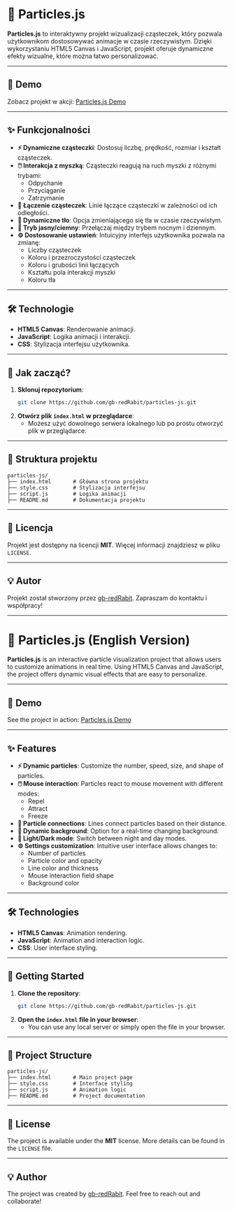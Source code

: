 # 🌌 Particles.js

**Particles.js** to interaktywny projekt wizualizacji cząsteczek, który pozwala użytkownikom dostosowywać animacje w czasie rzeczywistym. Dzięki wykorzystaniu HTML5 Canvas i JavaScript, projekt oferuje dynamiczne efekty wizualne, które można łatwo personalizować.

---

## 🌟 Demo

Zobacz projekt w akcji: [Particles.js Demo](https://gb-redRabit.github.io/particles-js/)

---

## ✨ Funkcjonalności

- **⚡ Dynamiczne cząsteczki**: Dostosuj liczbę, prędkość, rozmiar i kształt cząsteczek.
- **🖱️ Interakcja z myszką**: Cząsteczki reagują na ruch myszki z różnymi trybami:
  - Odpychanie
  - Przyciąganie
  - Zatrzymanie
- **🔗 Łączenie cząsteczek**: Linie łączące cząsteczki w zależności od ich odległości.
- **🌈 Dynamiczne tło**: Opcja zmieniającego się tła w czasie rzeczywistym.
- **🌙 Tryb jasny/ciemny**: Przełączaj między trybem nocnym i dziennym.
- **⚙️ Dostosowanie ustawień**: Intuicyjny interfejs użytkownika pozwala na zmianę:
  - Liczby cząsteczek
  - Koloru i przezroczystości cząsteczek
  - Koloru i grubości linii łączących
  - Kształtu pola interakcji myszki
  - Koloru tła

---

## 🛠️ Technologie

- **HTML5 Canvas**: Renderowanie animacji.
- **JavaScript**: Logika animacji i interakcji.
- **CSS**: Stylizacja interfejsu użytkownika.

---

## 🚀 Jak zacząć?

1. **Sklonuj repozytorium**:
   ```bash
   git clone https://github.com/gb-redRabit/particles-js.git
   ```
2. **Otwórz plik `index.html` w przeglądarce**:
   - Możesz użyć dowolnego serwera lokalnego lub po prostu otworzyć plik w przeglądarce.

---

## 📂 Struktura projektu

```
particles-js/
├── index.html       # Główna strona projektu
├── style.css        # Stylizacja interfejsu
├── script.js        # Logika animacji
├── README.md        # Dokumentacja projektu
```
---

## 📜 Licencja

Projekt jest dostępny na licencji **MIT**. Więcej informacji znajdziesz w pliku `LICENSE`.

---

## 💡 Autor

Projekt został stworzony przez [gb-redRabit](https://github.com/gb-redRabit). Zapraszam do kontaktu i współpracy!

---

# 🌌 Particles.js (English Version)

**Particles.js** is an interactive particle visualization project that allows users to customize animations in real time. Using HTML5 Canvas and JavaScript, the project offers dynamic visual effects that are easy to personalize.

---

## 🌟 Demo

See the project in action: [Particles.js Demo](https://gb-redRabit.github.io/particles-js/)

---

## ✨ Features

- **⚡ Dynamic particles**: Customize the number, speed, size, and shape of particles.
- **🖱️ Mouse interaction**: Particles react to mouse movement with different modes:
  - Repel
  - Attract
  - Freeze
- **🔗 Particle connections**: Lines connect particles based on their distance.
- **🌈 Dynamic background**: Option for a real-time changing background.
- **🌙 Light/Dark mode**: Switch between night and day modes.
- **⚙️ Settings customization**: Intuitive user interface allows changes to:
  - Number of particles
  - Particle color and opacity
  - Line color and thickness
  - Mouse interaction field shape
  - Background color

---

## 🛠️ Technologies

- **HTML5 Canvas**: Animation rendering.
- **JavaScript**: Animation and interaction logic.
- **CSS**: User interface styling.

---

## 🚀 Getting Started

1. **Clone the repository**:
   ```bash
   git clone https://github.com/gb-redRabit/particles-js.git
   ```
2. **Open the `index.html` file in your browser**:
   - You can use any local server or simply open the file in your browser.

---

## 📂 Project Structure

```
particles-js/
├── index.html       # Main project page
├── style.css        # Interface styling
├── script.js        # Animation logic
├── README.md        # Project documentation
```

---

## 📜 License

The project is available under the **MIT** license. More details can be found in the `LICENSE` file.

---

## 💡 Author

The project was created by [gb-redRabit](https://github.com/gb-redRabit). Feel free to reach out and collaborate!